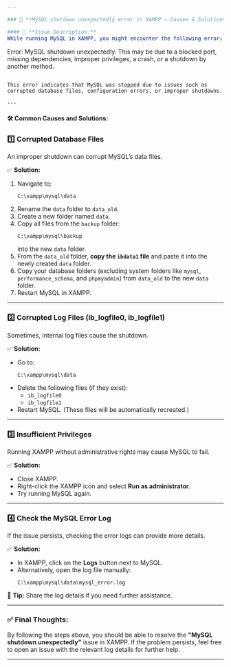 ```yaml
---

### 🐛 **MySQL shutdown unexpectedly error in XAMPP – Causes & Solutions**

#### 🚨 **Issue Description:**  
While running MySQL in XAMPP, you might encounter the following error:  
```
Error: MySQL shutdown unexpectedly.
This may be due to a blocked port, missing dependencies,
improper privileges, a crash, or a shutdown by another method.
```

This error indicates that MySQL was stopped due to issues such as corrupted database files, configuration errors, or improper shutdowns.

---
```


#### 🛠️ **Common Causes and Solutions:**

### 1️⃣ **Corrupted Database Files**  
An improper shutdown can corrupt MySQL’s data files.

✅ **Solution:**  
1. Navigate to:  
   ```
   C:\xampp\mysql\data
   ```
2. Rename the `data` folder to `data_old`.  
3. Create a new folder named `data`.  
4. Copy all files from the `backup` folder:  
   ```
   C:\xampp\mysql\backup
   ```
   into the new `data` folder.  
5. From the `data_old` folder, **copy the `ibdata1` file** and paste it into the newly created `data` folder.  
6. Copy your database folders (excluding system folders like `mysql`, `performance_schema`, and `phpmyadmin`) from `data_old` to the new `data` folder.  
7. Restart MySQL in XAMPP.

---

### 2️⃣ **Corrupted Log Files (ib_logfile0, ib_logfile1)**  
Sometimes, internal log files cause the shutdown.

✅ **Solution:**  
- Go to:  
  ```
  C:\xampp\mysql\data
  ```
- Delete the following files (if they exist):  
  - `ib_logfile0`  
  - `ib_logfile1`  
- Restart MySQL. (These files will be automatically recreated.)

---

### 3️⃣ **Insufficient Privileges**  
Running XAMPP without administrative rights may cause MySQL to fail.

✅ **Solution:**  
- Close XAMPP.  
- Right-click the XAMPP icon and select **Run as administrator**.  
- Try running MySQL again.

---

### 4️⃣ **Check the MySQL Error Log**  
If the issue persists, checking the error logs can provide more details.

✅ **Solution:**  
- In XAMPP, click on the **Logs** button next to MySQL.  
- Alternatively, open the log file manually:  
  ```
  C:\xampp\mysql\data\mysql_error.log
  ```
🔎 **Tip:** Share the log details if you need further assistance.

---

### ✅ **Final Thoughts:**  
By following the steps above, you should be able to resolve the **"MySQL shutdown unexpectedly"** issue in XAMPP. If the problem persists, feel free to open an issue with the relevant log details for further help.

---
